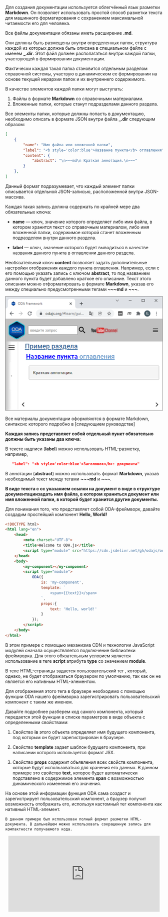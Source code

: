 Для создания документации используется облегчённый язык разметки **Markdown**. Он позволяет использовать простой способ разметки текста для машинного форматирования с сохранением максимальной читаемости его для человека.

Все файлы документации обязаны иметь расширение **.md**.

Они должны быть размещены внутри определенных папок, структура каждой из которых должна быть описана в специальном файле с именем **_.dir**. Этот файл должен располагаться внутри каждой папки, участвующей в формировании документации.

Фактически каждая такая папка становится отдельным разделом справочной системы, участвую в динамическом ее формировании на основе текущей иерархии папок и их внутреннего содержимого.

В качестве элементов каждой папки могут выступать:

1. Файлы в формате **Markdown** со справочными материалами.
1. Вложенные папки, которые станут подразделами данного раздела.

Все элементы папки, которые должны попасть в документацию, необходимо описать в формате JSON внутри файла **_.dir** следующим образом:

```json
[
    {
        "name": "Имя файла или вложенной папки",
        "label": "<b style='color:blue'>Название пункта</b> оглавления",
        "content": {
            "abstract": "\n~~~md\n Краткая аннотация.\n~~~"
        }
    },
]
```

Данный формат подразумевает, что каждый элемент папки описывается отдельной JSON-записью, расположенной внутри JSON-массива.

Каждая такая запись должна содержать по крайней мере два обязательных ключа:

* **name** — ключ, значение которого определяет либо имя файла, в котором хранится текст со справочным материалом, либо имя вложенной папки, содержимое которой станет вложенным подразделом внутри данного раздела.

* **label** — ключ, значение которого будет выводиться в качестве названия данного пункта в оглавлении данного раздела.

Необязательный ключ **content** позволяет задать дополнительные настройки отображения каждого пункта оглавления. Например, если с его помощью указать запись с ключом **abstract**, то под названием данного пункта будет добавлено краткое его описание. Текст этого описания можно отформатировать в формате **Markdown**, указав его между специально предусмотренными тегами **~~~md** и **~~~**.

![Фильтрация сообщений](learn/images/help_example.jpg "Пример оглавления раздела")

Все материалы документации оформляются в формате Markdown, синтаксис которого подробно в [следующием руководстве]



**Каждая запись представляет собой отдельный пункт обязательно должны быть указаны два ключа:**

В тексте надписи (**label**) можно использовать HTML-разметку, например,

```json
   "label": "<b style='color:blue'>Заголовок</b>: документа"
```

В аннотации (**abstract**) можно использовать формат **Markdown**, указав необходимый текст между тегами **~~~md** и **~~~**.

**В виде текста с сс указанием ссылки на документ в виде  в структуре документациизадать имя файла, в котором храниться документ или имя вложенной папки, в которой будет хранится другие документы.**

Для понимания того, что представляет собой ODA-фреймворк, давайте создадим простейший компонент **Hello, World!**

```html run_line_edit
<!DOCTYPE html>
<html lang="en">
    <head>
        <meta charset="UTF-8">
        <title>Welcome to ODA.js</title>
        <script type="module" src="https://cdn.jsdelivr.net/gh/odajs/oda/oda.js"></script>
    </head>
    <body>
        <my-component></my-component>
        <script type="module">
            ODA({
                is: 'my-component',
                template: `
                    <span>{{text}}</span>
                `,
                props:{
                    text: 'Hello, world!'
                }
            });
        </script>
    </body>
</html>
```

В этом примере с помощью механизма CDN и технологии JavaScript модулей сначала осуществляется подключение библиотеки фреймворка. Для этого обязательным условием является использование в теге **script** атрибута **type** со значением **module**.

В теле HTML-страницы задается пользовательский тег <my-component>, который, однако, не будет отображаться браузером по умолчанию, так как он не является его нативным HTML-элементом.

Для отображения этого тега в браузере необходимо с помощью функции ODA нашего фреймворка зарегистрировать пользовательский компонент с таким же именем.

Давайте подробнее разберем код самого компонента, который передается этой функции в списке параметров в виде объекта с определенными свойствами:

1. Свойство **is** этого объекта определяет имя будущего компонента, под которым он будет зарегистрирован в браузере.

1. Свойство **template** задает шаблон будущего компонента, при написании которого используется формат JSX.

1. Свойство **props** содержит объявления всех свойств компонента, которые будут использоваться для хранения его данных. В данном примере это свойство **text**, которое будет автоматически подставлено в содержимое элемента **span** с возможностью динамического изменения его значения.

На основе этой информации функция ODA сама создаст и зарегистрирует пользовательский компонент, а браузер получит возможность отображать его, используя кастомный тег компонента как нативный HTML-элемент.

```info_md
В данном примере был использован полный формат разметки HTML-документа. В дальнейшем можно использовать сокращенную запись для компактности получаемого кода.
```

<div style="position:relative;padding-bottom:48%; margin:10px">
    <iframe src="https://www.youtube.com/embed/GpyzBM5bKQ8?start=0" frameborder="0" allow="accelerometer; autoplay; encrypted-media; gyroscope; picture-in-picture" allowfullscreen
    style="position:absolute;width:100%;height:100%;"></iframe>
</div>
